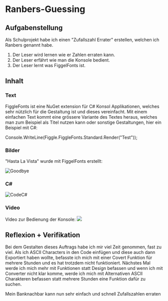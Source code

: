 # Ranbers-Guessing

## Aufgabenstellung
Als Schulprojekt habe ich einen "Zufallszahl Errater" erstellen, welchen ich Ranbers genannt habe.
1. Der Leser wird lernen wie er Zahlen erraten kann.
2. Der Leser erfährt wie man die Konsole bedient. 
3. Der Leser lernt was FiggelFonts ist.


## Inhalt
### Text

FiggleFonts ist eine NuGet extension für C# Konsol Applikationen, welches sehr nützlich für die Gestaltung ist und dieses vereinfacht. Mit einem einfachen Text kommt eine grössere Variante des Textes heraus, welches man zum Beispiel als Titel nutzen kann oder sonstige Gestaltungen, hier ein Beispiel mit C#:

Console.WriteLine(Figgle.FiggleFonts.Standard.Render("Test"));
   

### Bilder

"Hasta La Vista" wurde mit FiggelFonts erstellt:

![Goodbye](https://i.imgur.com/bt4dbRk.jpg)

### C#

![CodeC#](https://i.imgur.com/xqw6nB0.jpg)

### Video

Video zur Bedienung der Konsole:
[![](https://i.imgur.com/e7bpX55.jpg)](https://youtu.be/cJ4SfkW_YVM)

## Reflexion + Verifikation
Bei dem Gestalten dieses Auftrags habe ich mir viel Zeit genommen, fast zu viel. Als ich ASCII Characters in den Code einfügen und diese auch dann Exportiert haben wollte, befasste ich mich mit einer Covert Funktion für mehrere Stunden und es hat trotzdem nicht funktioniert.
Nächstes Mal werde ich mich mehr mit Funktionen statt Design befassen und wenn ich mit Converter nicht klar komme, werde ich mich mit Alternativen ASCII Charakteren befassen statt mehrere Stunden eine Funktion dafür zu suchen.


Mein Banknachbar kann nun sehr einfach und schnell Zufallszahlen erraten
